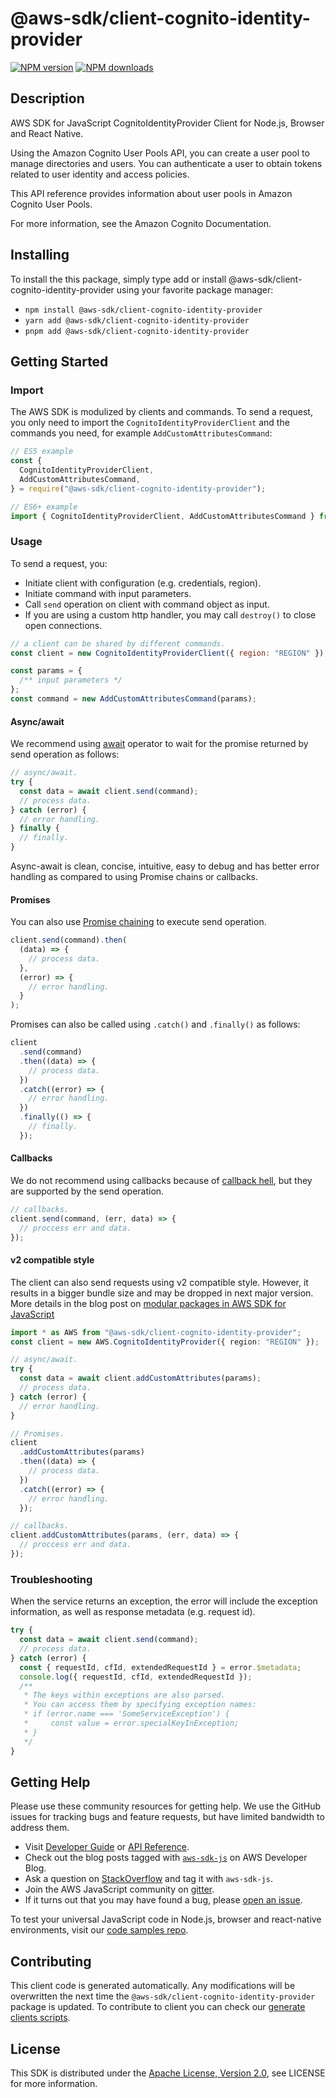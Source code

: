 # @aws-sdk/client-cognito-identity-provider

[![NPM version](https://img.shields.io/npm/v/@aws-sdk/client-cognito-identity-provider/latest.svg)](https://www.npmjs.com/package/@aws-sdk/client-cognito-identity-provider)
[![NPM downloads](https://img.shields.io/npm/dm/@aws-sdk/client-cognito-identity-provider.svg)](https://www.npmjs.com/package/@aws-sdk/client-cognito-identity-provider)

## Description

AWS SDK for JavaScript CognitoIdentityProvider Client for Node.js, Browser and React Native.

<p>Using the Amazon Cognito User Pools API, you can create a user pool to manage
directories and users. You can authenticate a user to obtain tokens related to user
identity and access policies.</p>
<p>This API reference provides information about user pools in Amazon Cognito User
Pools.</p>
<p>For more information, see the Amazon Cognito Documentation.</p>

## Installing

To install the this package, simply type add or install @aws-sdk/client-cognito-identity-provider
using your favorite package manager:

- `npm install @aws-sdk/client-cognito-identity-provider`
- `yarn add @aws-sdk/client-cognito-identity-provider`
- `pnpm add @aws-sdk/client-cognito-identity-provider`

## Getting Started

### Import

The AWS SDK is modulized by clients and commands.
To send a request, you only need to import the `CognitoIdentityProviderClient` and
the commands you need, for example `AddCustomAttributesCommand`:

```js
// ES5 example
const {
  CognitoIdentityProviderClient,
  AddCustomAttributesCommand,
} = require("@aws-sdk/client-cognito-identity-provider");
```

```ts
// ES6+ example
import { CognitoIdentityProviderClient, AddCustomAttributesCommand } from "@aws-sdk/client-cognito-identity-provider";
```

### Usage

To send a request, you:

- Initiate client with configuration (e.g. credentials, region).
- Initiate command with input parameters.
- Call `send` operation on client with command object as input.
- If you are using a custom http handler, you may call `destroy()` to close open connections.

```js
// a client can be shared by different commands.
const client = new CognitoIdentityProviderClient({ region: "REGION" });

const params = {
  /** input parameters */
};
const command = new AddCustomAttributesCommand(params);
```

#### Async/await

We recommend using [await](https://developer.mozilla.org/en-US/docs/Web/JavaScript/Reference/Operators/await)
operator to wait for the promise returned by send operation as follows:

```js
// async/await.
try {
  const data = await client.send(command);
  // process data.
} catch (error) {
  // error handling.
} finally {
  // finally.
}
```

Async-await is clean, concise, intuitive, easy to debug and has better error handling
as compared to using Promise chains or callbacks.

#### Promises

You can also use [Promise chaining](https://developer.mozilla.org/en-US/docs/Web/JavaScript/Guide/Using_promises#chaining)
to execute send operation.

```js
client.send(command).then(
  (data) => {
    // process data.
  },
  (error) => {
    // error handling.
  }
);
```

Promises can also be called using `.catch()` and `.finally()` as follows:

```js
client
  .send(command)
  .then((data) => {
    // process data.
  })
  .catch((error) => {
    // error handling.
  })
  .finally(() => {
    // finally.
  });
```

#### Callbacks

We do not recommend using callbacks because of [callback hell](http://callbackhell.com/),
but they are supported by the send operation.

```js
// callbacks.
client.send(command, (err, data) => {
  // proccess err and data.
});
```

#### v2 compatible style

The client can also send requests using v2 compatible style.
However, it results in a bigger bundle size and may be dropped in next major version. More details in the blog post
on [modular packages in AWS SDK for JavaScript](https://aws.amazon.com/blogs/developer/modular-packages-in-aws-sdk-for-javascript/)

```ts
import * as AWS from "@aws-sdk/client-cognito-identity-provider";
const client = new AWS.CognitoIdentityProvider({ region: "REGION" });

// async/await.
try {
  const data = await client.addCustomAttributes(params);
  // process data.
} catch (error) {
  // error handling.
}

// Promises.
client
  .addCustomAttributes(params)
  .then((data) => {
    // process data.
  })
  .catch((error) => {
    // error handling.
  });

// callbacks.
client.addCustomAttributes(params, (err, data) => {
  // proccess err and data.
});
```

### Troubleshooting

When the service returns an exception, the error will include the exception information,
as well as response metadata (e.g. request id).

```js
try {
  const data = await client.send(command);
  // process data.
} catch (error) {
  const { requestId, cfId, extendedRequestId } = error.$metadata;
  console.log({ requestId, cfId, extendedRequestId });
  /**
   * The keys within exceptions are also parsed.
   * You can access them by specifying exception names:
   * if (error.name === 'SomeServiceException') {
   *     const value = error.specialKeyInException;
   * }
   */
}
```

## Getting Help

Please use these community resources for getting help.
We use the GitHub issues for tracking bugs and feature requests, but have limited bandwidth to address them.

- Visit [Developer Guide](https://docs.aws.amazon.com/sdk-for-javascript/v3/developer-guide/welcome.html)
  or [API Reference](https://docs.aws.amazon.com/AWSJavaScriptSDK/v3/latest/index.html).
- Check out the blog posts tagged with [`aws-sdk-js`](https://aws.amazon.com/blogs/developer/tag/aws-sdk-js/)
  on AWS Developer Blog.
- Ask a question on [StackOverflow](https://stackoverflow.com/questions/tagged/aws-sdk-js) and tag it with `aws-sdk-js`.
- Join the AWS JavaScript community on [gitter](https://gitter.im/aws/aws-sdk-js-v3).
- If it turns out that you may have found a bug, please [open an issue](https://github.com/aws/aws-sdk-js-v3/issues/new/choose).

To test your universal JavaScript code in Node.js, browser and react-native environments,
visit our [code samples repo](https://github.com/aws-samples/aws-sdk-js-tests).

## Contributing

This client code is generated automatically. Any modifications will be overwritten the next time the `@aws-sdk/client-cognito-identity-provider` package is updated.
To contribute to client you can check our [generate clients scripts](https://github.com/aws/aws-sdk-js-v3/tree/main/scripts/generate-clients).

## License

This SDK is distributed under the
[Apache License, Version 2.0](http://www.apache.org/licenses/LICENSE-2.0),
see LICENSE for more information.
